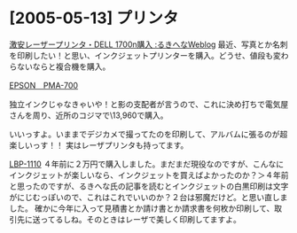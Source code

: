 # [2005-05-13] プリンタ


<a href="http://weblog.rukihena.com/archives/2005/05/dell_1700n.html" target="_blank">激安レーザープリンタ・DELL 1700n購入 :るきへなWeblog</a>
最近、写真とか名刺を印刷したい！と思い、インクジェットプリンターを購入。どうせ、値段も変わらないならと複合機を購入。

<a href="http://www.i-love-epson.co.jp/products/spc/pma700/pma7001.htm" target="_blank">EPSON　PMA-700</a>

独立インクじゃなきゃいや！と影の支配者が言うので、これに決め打ちで電気屋さんを周り、近所のコジマで\13,960で購入。

いいっすよ。いままでデジカメで撮ってたのを印刷して、アルバムに張るのが超楽しいっす！！
実はレーザプリンタも持ってます。

<a href="http://cweb.canon.jp/e-support/qasearch/answer/lasershotprinters/q054201665084.html" target="_blank">LBP-1110</a>
４年前に２万円で購入しました。まだまだ現役なのですが、こんなにインクジェットが楽しいなら、インクジェットを買えばよかったのか？＞４年前
と思ったのですが、るきへな氏の記事を読むとインクジェットの白黒印刷は文字がにじむっぽいので、これはこれでいいのか？２台は邪魔だけど。と思い直しました。
確かに今年に入って見積書とか請け書とか請求書を何枚か印刷して、取引先に送ってるしね。そのときはレーザで美しく印刷してますよ。

